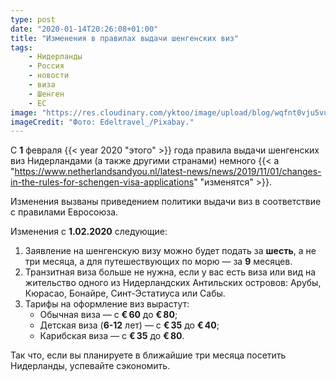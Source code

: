 ```yaml
---
type: post
date: "2020-01-14T20:26:08+01:00"
title: "Изменения в правилах выдачи шенгенских виз"
tags:
    - Нидерланды
    - Россия
    - новости
    - виза
    - Шенген
    - ЕС
image: "https://res.cloudinary.com/yktoo/image/upload/blog/wqfnt0vju5vu6ft2t8kb.jpg"
imageCredit: "Фото: Edeltravel_/Pixabay."
---
```


С **1** февраля {{< year 2020 "этого" >}} года правила выдачи шенгенских виз Нидерландами (а также другими странами) немного {{< a "https://www.netherlandsandyou.nl/latest-news/news/2019/11/01/changes-in-the-rules-for-schengen-visa-applications" "изменятся" >}}.

Изменения вызваны приведением политики выдачи виз в соответствие с правилами Евросоюза.

Изменения с **1.02.2020** следующие:

<!--more-->

1. Заявление на шенгенскую визу можно будет подать за **шесть**, а не три месяца, а для путешествующих по морю — за **9** месяцев.
2. Транзитная виза больше не нужна, если у вас есть виза или вид на жительство одного из Нидерландских Антильских островов: Арубы, Кюрасао, Бонайре, Синт-Эстатиуса или Сабы.
3. Тарифы на оформление виз вырастут:
    * Обычная виза — с **€ 60** до **€ 80**;
    * Детская виза (**6-12** лет) — с **€ 35** до **€ 40**;
    * Карибская виза — с **€ 35** до **€ 80**.

Так что, если вы планируете в ближайшие три месяца посетить Нидерланды, успевайте сэкономить.
